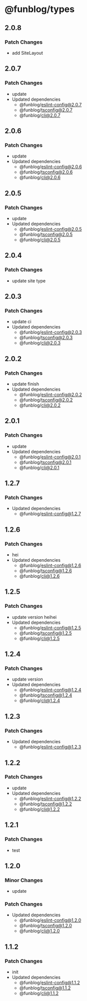 # @funblog/types

## 2.0.8

### Patch Changes

- add SiteLayout

## 2.0.7

### Patch Changes

- update
- Updated dependencies
  - @funblog/eslint-config@2.0.7
  - @funblog/tsconfig@2.0.7
  - @funblog/cli@2.0.7

## 2.0.6

### Patch Changes

- update
- Updated dependencies
  - @funblog/eslint-config@2.0.6
  - @funblog/tsconfig@2.0.6
  - @funblog/cli@2.0.6

## 2.0.5

### Patch Changes

- update
- Updated dependencies
  - @funblog/eslint-config@2.0.5
  - @funblog/tsconfig@2.0.5
  - @funblog/cli@2.0.5

## 2.0.4

### Patch Changes

- update site type

## 2.0.3

### Patch Changes

- update ci
- Updated dependencies
  - @funblog/eslint-config@2.0.3
  - @funblog/tsconfig@2.0.3
  - @funblog/cli@2.0.3

## 2.0.2

### Patch Changes

- update finish
- Updated dependencies
  - @funblog/eslint-config@2.0.2
  - @funblog/tsconfig@2.0.2
  - @funblog/cli@2.0.2

## 2.0.1

### Patch Changes

- update
- Updated dependencies
  - @funblog/eslint-config@2.0.1
  - @funblog/tsconfig@2.0.1
  - @funblog/cli@2.0.1

## 1.2.7

### Patch Changes

- Updated dependencies
  - @funblog/eslint-config@1.2.7

## 1.2.6

### Patch Changes

- hei
- Updated dependencies
  - @funblog/eslint-config@1.2.6
  - @funblog/tsconfig@1.2.6
  - @funblog/cli@1.2.6

## 1.2.5

### Patch Changes

- update version heihei
- Updated dependencies
  - @funblog/eslint-config@1.2.5
  - @funblog/tsconfig@1.2.5
  - @funblog/cli@1.2.5

## 1.2.4

### Patch Changes

- update version
- Updated dependencies
  - @funblog/eslint-config@1.2.4
  - @funblog/tsconfig@1.2.4
  - @funblog/cli@1.2.4

## 1.2.3

### Patch Changes

- Updated dependencies
  - @funblog/eslint-config@1.2.3

## 1.2.2

### Patch Changes

- update
- Updated dependencies
  - @funblog/eslint-config@1.2.2
  - @funblog/tsconfig@1.2.2
  - @funblog/cli@1.2.2

## 1.2.1

### Patch Changes

- test

## 1.2.0

### Minor Changes

- update

### Patch Changes

- Updated dependencies
  - @funblog/eslint-config@1.2.0
  - @funblog/tsconfig@1.2.0
  - @funblog/cli@1.2.0

## 1.1.2

### Patch Changes

- init
- Updated dependencies
  - @funblog/eslint-config@1.1.2
  - @funblog/tsconfig@1.1.2
  - @funblog/cli@1.1.2
